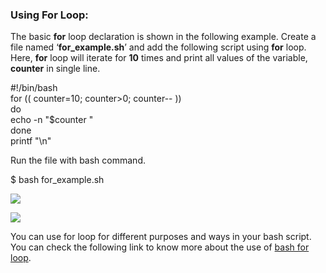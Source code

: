 ### Using For Loop:

The basic **for** loop declaration is shown in the following example. Create a file named ‘**for\_example.sh**’ and add the following script using **for** loop. Here, **for** loop will iterate for **10** times and print all values of the variable, **counter** in single line.

#!/bin/bash  
for (( counter\=10; counter\>0; counter-- ))  
do  
echo \-n "$counter "  
done  
printf "\\n"

Run the file with bash command.

$ bash for\_example.sh

![](https://linuxhint.com/wp-content/uploads/2018/07/h7.png)

![](https://linuxhint.com/wp-content/uploads/2018/07/h7.png)

You can use for loop for different purposes and ways in your bash script. You can check the following link to know more about the use of [bash for loop](https://linuxhint.com/bash-for-loop-examples/).

